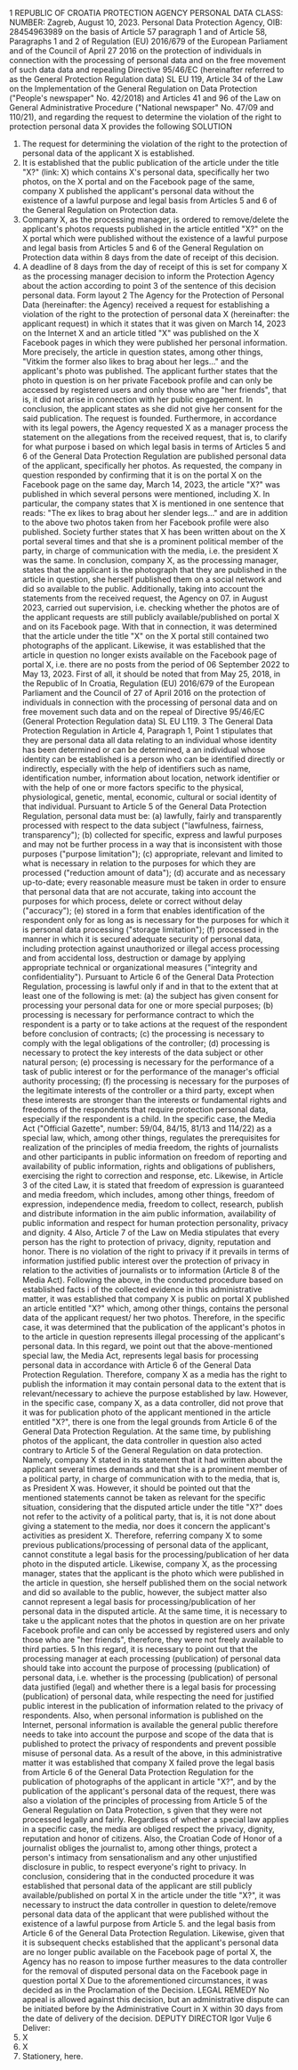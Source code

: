 1
REPUBLIC OF CROATIA
PROTECTION AGENCY
PERSONAL DATA
CLASS:
NUMBER:
Zagreb, August 10, 2023.
Personal Data Protection Agency, OIB: 28454963989 on the basis of Article 57 paragraph 1 and
of Article 58, Paragraphs 1 and 2 of Regulation (EU) 2016/679 of the European Parliament and of the Council of April 27
2016 on the protection of individuals in connection with the processing of personal data and on the free movement of such data
data and repealing Directive 95/46/EC (hereinafter referred to as the General Protection Regulation
data) SL EU 119, Article 34 of the Law on the Implementation of the General Regulation on Data Protection ("People's
newspaper" No. 42/2018) and Articles 41 and 96 of the Law on General Administrative Procedure ("National
newspaper" No. 47/09 and 110/21), and regarding the request to determine the violation of the right to protection
personal data X provides the following
SOLUTION
1. The request for determining the violation of the right to the protection of personal data of the applicant X is
established.
2. It is established that the public publication of the article under the title "X?" (link: X) which contains
X's personal data, specifically her two photos, on the X portal and on the Facebook page
of the same, company X published the applicant's personal data without
the existence of a lawful purpose and legal basis from Articles 5 and 6 of the General Regulation on Protection
data.
3. Company X, as the processing manager, is ordered to remove/delete the applicant's photos
requests published in the article entitled "X?" on the X portal which were published without
the existence of a lawful purpose and legal basis from Articles 5 and 6 of the General Regulation on Protection
data within 8 days from the date of receipt of this decision.
4. A deadline of 8 days from the day of receipt of this is set for company X as the processing manager
decision to inform the Protection Agency about the action according to point 3 of the sentence of this decision
personal data.
Form layout
2
The Agency for the Protection of Personal Data (hereinafter: the Agency) received a request for
establishing a violation of the right to the protection of personal data X (hereinafter: the applicant
request) in which it states that it was given on March 14, 2023 on the Internet
X and an article titled "X" was published on the X Facebook pages in which they were published
her personal information. More precisely, the article in question states, among other things, "Vitkim
the former also likes to brag about her legs..." and the applicant's photo was published.
The applicant further states that the photo in question is on her private Facebook
profile and can only be accessed by registered users and only those who are "her friends",
that is, it did not arise in connection with her public engagement. In conclusion, the applicant states
as she did not give her consent for the said publication.
The request is founded.
Furthermore, in accordance with its legal powers, the Agency requested X as a manager
process the statement on the allegations from the received request, that is, to clarify for what purpose i
based on which legal basis in terms of Articles 5 and 6 of the General Data Protection Regulation are
published personal data of the applicant, specifically her photos.
As requested, the company in question responded by confirming that it is on the portal
X on the Facebook page on the same day, March 14, 2023, the article "X?" was published in which
several persons were mentioned, including X. In particular, the company states that X is mentioned
in one sentence that reads: "The ex likes to brag about her slender legs..." and are in addition to the above
two photos taken from her Facebook profile were also published. Society further
states that X has been written about on the X portal several times and that she is a prominent political member
of the party, in charge of communication with the media, i.e. the president X was the same.
In conclusion, company X, as the processing manager, states that the applicant is the photograph that they are
published in the article in question, she herself published them on a social network and did so
available to the public.
Additionally, taking into account the statements from the received request, the Agency on 07.
in August 2023, carried out supervision, i.e. checking whether the photos are of the applicant
requests are still publicly available/published on portal X and on its Facebook page. With that in
connection, it was determined that the article under the title "X" on the X portal still contained two
photographs of the applicant. Likewise, it was established that the article in question no longer exists
available on the Facebook page of portal X, i.e. there are no posts from the period of 06
September 2022 to May 13, 2023.
First of all, it should be noted that from May 25, 2018, in the Republic of
In Croatia, Regulation (EU) 2016/679 of the European Parliament and the Council of 27
of April 2016 on the protection of individuals in connection with the processing of personal data and on free movement
such data and on the repeal of Directive 95/46/EC (General Protection Regulation
data) SL EU L119.
3
The General Data Protection Regulation in Article 4, Paragraph 1, Point 1 stipulates that they are personal
data all data relating to an individual whose identity has been determined or can be determined, a
an individual whose identity can be established is a person who can be identified directly or
indirectly, especially with the help of identifiers such as name, identification number, information about
location, network identifier or with the help of one or more factors specific to the physical,
physiological, genetic, mental, economic, cultural or social identity of that individual.
Pursuant to Article 5 of the General Data Protection Regulation, personal data must be: (a)
lawfully, fairly and transparently processed with respect to the data subject ("lawfulness, fairness,
transparency"); (b) collected for specific, express and lawful purposes and may not be further
process in a way that is inconsistent with those purposes ("purpose limitation"); (c) appropriate,
relevant and limited to what is necessary in relation to the purposes for which they are processed ("reduction
amount of data"); (d) accurate and as necessary up-to-date; every reasonable measure must be taken
in order to ensure that personal data that are not accurate, taking into account the purposes for which
process, delete or correct without delay ("accuracy"); (e) stored in a form that enables
identification of the respondent only for as long as is necessary for the purposes for which it is personal
data processing ("storage limitation"); (f) processed in the manner in which it is secured
adequate security of personal data, including protection against unauthorized or illegal access
processing and from accidental loss, destruction or damage by applying appropriate technical or
organizational measures ("integrity and confidentiality").
Pursuant to Article 6 of the General Data Protection Regulation, processing is lawful only if and in that
to the extent that at least one of the following is met: (a) the subject has given consent for processing
your personal data for one or more special purposes; (b) processing is necessary for performance
contract to which the respondent is a party or to take actions at the request of the respondent before
conclusion of contracts; (c) the processing is necessary to comply with the legal obligations of the controller; (d)
processing is necessary to protect the key interests of the data subject or other natural person; (e) processing
is necessary for the performance of a task of public interest or for the performance of the manager's official authority
processing; (f) the processing is necessary for the purposes of the legitimate interests of the controller or a third party, except
when these interests are stronger than the interests or fundamental rights and freedoms of the respondents that require protection
personal data, especially if the respondent is a child.
In the specific case, the Media Act ("Official Gazette", number: 59/04,
84/15, 81/13 and 114/22) as a special law, which, among other things, regulates the prerequisites for
realization of the principles of media freedom, the rights of journalists and other participants in public information
on freedom of reporting and availability of public information, rights and obligations of publishers,
exercising the right to correction and response, etc.
Likewise, in Article 3 of the cited Law, it is stated that freedom of expression is guaranteed and
media freedom, which includes, among other things, freedom of expression, independence
media, freedom to collect, research, publish and distribute information in the aim
public information, availability of public information and respect for human protection
personality, privacy and dignity.
4
Also, Article 7 of the Law on Media stipulates that every person has the right to
protection of privacy, dignity, reputation and honor.
There is no violation of the right to privacy if it prevails in terms of information
justified public interest over the protection of privacy in relation to the activities of journalists or to
information (Article 8 of the Media Act).
Following the above, in the conducted procedure based on established facts i
of the collected evidence in this administrative matter, it was established that company X is public on portal X
published an article entitled "X?" which, among other things, contains the personal data of the applicant
request/ her two photos.
Therefore, in the specific case, it was determined that the publication of the applicant's photos in
to the article in question represents illegal processing of the applicant's personal data.
In this regard, we point out that the above-mentioned special law, the Media Act, represents
legal basis for processing personal data in accordance with Article 6 of the General Data Protection Regulation.
Therefore, company X as a media has the right to publish the information it may contain
personal data to the extent that is relevant/necessary to achieve the purpose established by law.
However, in the specific case, company X, as a data controller, did not prove that it was for publication
photo of the applicant mentioned in the article entitled "X?", there is one
from the legal grounds from Article 6 of the General Data Protection Regulation. At the same time, by publishing photos
of the applicant, the data controller in question also acted contrary to Article 5 of the General Regulation
on data protection.
Namely, company X stated in its statement that it had written about the applicant several times
demands and that she is a prominent member of a political party, in charge of communication with
to the media, that is, as President X was. However, it should be pointed out that
the mentioned statements cannot be taken as relevant for the specific situation, considering that
the disputed article under the title "X?" does not refer to the activity of a political party, that is, it is not done
about giving a statement to the media, nor does it concern the applicant's activities as president
X. Therefore, referring company X to some previous publications/processing of personal data
of the applicant, cannot constitute a legal basis for the processing/publication of her data
photo in the disputed article.
Likewise, company X, as the processing manager, states that the applicant is the photo which
were published in the article in question, she herself published them on the social network and did so
available to the public, however, the subject matter also cannot represent a legal basis for
processing/publication of her personal data in the disputed article. At the same time, it is necessary to take u
the applicant notes that the photos in question are on her private Facebook
profile and can only be accessed by registered users and only those who are "her friends",
therefore, they were not freely available to third parties.
5
In this regard, it is necessary to point out that the processing manager at each processing (publication)
of personal data should take into account the purpose of processing (publication) of personal data, i.e. whether
is the processing (publication) of personal data justified (legal) and whether there is a legal basis for
processing (publication) of personal data, while respecting the need for justified public
interest in the publication of information related to the privacy of respondents.
Also, when personal information is published on the Internet, personal information is available
the general public therefore needs to take into account the purpose and scope of the data that is published
to protect the privacy of respondents and prevent possible misuse of personal data.
As a result of the above, in this administrative matter it was established that company X failed
prove the legal basis from Article 6 of the General Data Protection Regulation for the publication of photographs
of the applicant in article "X?", and by the publication of the applicant's personal data
of the request, there was also a violation of the principles of processing from Article 5 of the General Regulation on Data Protection, s
given that they were not processed legally and fairly.
Regardless of whether a special law applies in a specific case, the media are obliged
respect the privacy, dignity, reputation and honor of citizens. Also, the Croatian Code of Honor
of a journalist obliges the journalist to, among other things, protect a person's intimacy from sensationalism
and any other unjustified disclosure in public, to respect everyone's right to privacy.
In conclusion, considering that in the conducted procedure it was established that personal data
of the applicant are still publicly available/published on portal X in the article under the title
"X?", it was necessary to instruct the data controller in question to delete/remove personal data
data of the applicant that were published without the existence of a lawful purpose from Article 5.
and the legal basis from Article 6 of the General Data Protection Regulation. Likewise, given that it is
subsequent checks established that the applicant's personal data are no longer public
available on the Facebook page of portal X, the Agency has no reason to impose further measures
to the data controller for the removal of disputed personal data on the Facebook page in question
portal X
Due to the aforementioned circumstances, it was decided as in the Proclamation of the Decision.
LEGAL REMEDY
No appeal is allowed against this decision, but an administrative dispute can be initiated before
by the Administrative Court in X within 30 days from the date of delivery of the decision.
DEPUTY DIRECTOR
Igor Vulje
6
Deliver:
1. X
2. X
3. Stationery, here.
